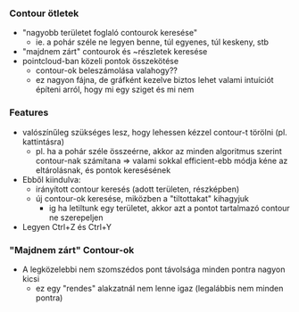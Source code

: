 

### Contour ötletek
- "nagyobb területet foglaló contourok keresése"
    - ie. a pohár széle ne legyen benne, túl egyenes, túl keskeny, stb
- "majdnem zárt" contourok és ~részletek keresése
- pointcloud-ban közeli pontok összekötése
    - contour-ok beleszámolása valahogy??
    - ez nagyon fájna, de gráfként kezelve biztos lehet valami intuíciót építeni arról, hogy mi egy sziget és mi nem


### Features
- valószínűleg szükséges lesz, hogy lehessen kézzel contour-t törölni (pl. kattintásra)
    - pl. ha a pohár széle összeérne, akkor az minden algoritmus szerint contour-nak számítana
    => valami sokkal efficient-ebb módja kéne az eltárolásnak, és pontok keresésének
- Ebből kiindulva:
    - irányított contour keresés (adott területen, részképben)
    - új contour-ok keresése, miközben a "tiltottakat" kihagyjuk
        - ig ha letiltunk egy területet, akkor azt a pontot tartalmazó contour ne szerepeljen
- Legyen Ctrl+Z és Ctrl+Y


### "Majdnem zárt" Contour-ok
- A legközelebbi nem szomszédos pont távolsága minden pontra nagyon kicsi
    - ez egy "rendes" alakzatnál nem lenne igaz (legalábbis nem minden pontra)
   